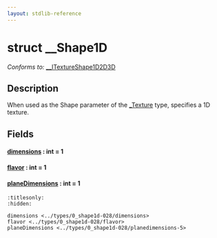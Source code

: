 ```yaml
---
layout: stdlib-reference
---
```


# struct \_\_Shape1D

*Conforms to:* [\_\_ITextureShape1D2D3D](../../interfaces/0_itextureshape1d2d3d-023agik/index.md)

## Description

When used as the <span class='code'>Shape</span> parameter of the <span class='code'><a href="../0texture-01/index.md" class="code_type">_Texture</a></span> type, specifies a 1D texture.


## Fields

####  <a id="decl-dimensions"></a>[dimensions](dimensions.md) : int = 1
####  <a id="decl-flavor"></a>[flavor](flavor.md) : int = 1
####  <a id="decl-planeDimensions"></a>[planeDimensions](planedimensions-5.md) : int = 1


```{toctree}
:titlesonly:
:hidden:

dimensions <../types/0_shape1d-028/dimensions>
flavor <../types/0_shape1d-028/flavor>
planeDimensions <../types/0_shape1d-028/planedimensions-5>
```

<script>
// Fix .md links to .html when on ReadTheDocs
if (window.location.hostname.includes('readthedocs') || 
    window.location.hostname.includes('rtfd.io')) {
  document.addEventListener('DOMContentLoaded', function() {
    const links = document.querySelectorAll('a');
    links.forEach(link => {
      if (link.getAttribute('href') && link.getAttribute('href').endsWith('.md')) {
        link.href = link.href.replace(/\.md($|#|\?)/, '.html$1');
      }
    });
  });
}
</script>
